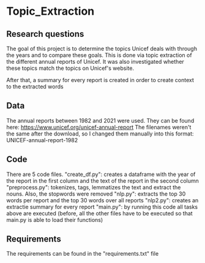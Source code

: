 # Topic_Extraction

## Research questions
The goal of this project is to determine the topics Unicef deals with through the years and to compare these goals. This is done via topic extraction of the different annual reports of Unicef.
It was also investigated whether these topics match the topics on Unicef's website.

After that, a summary for every report is created in order to create context to the extracted words

## Data
The annual reports between 1982 and 2021 were used. They can be found here: https://www.unicef.org/unicef-annual-report
The filenames weren't the same after the download, so I changed them manually into this format: UNICEF-annual-report-1982

## Code
There are 5 code files.
"create_df.py": creates a dataframe with the year of the report in the first column and the text of the report in the second column
"preprocess.py": tokenizes, tags, lemmatizes the text and extract the nouns. Also, the stopwords were removed
"nlp.py": extracts the top 30 words per report and the top 30 words over all reports
"nlp2.py": creates an extractie summary for every report
"main.py": by running this code all tasks above are executed (before, all the other files have to be executed so that main.py is able to load their functions)

## Requirements
The requirements can be found in the "requirements.txt" file
